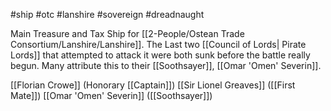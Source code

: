 #ship #otc #lanshire #sovereign #dreadnaught

Main Treasure and Tax Ship for [[2-People/Ostean Trade Consortium/Lanshire/Lanshire]].  The Last two [[Council of Lords| Pirate Lords]] that attempted to attack it were both sunk before the battle really begun.  Many attribute this to their [[Soothsayer]], [[Omar 'Omen' Severin]].

[[Florian Crowe]] (Honorary [[Captain]])
[[Sir Lionel Greaves]] ([[First Mate]])
[[Omar 'Omen' Severin]] ([[Soothsayer]])